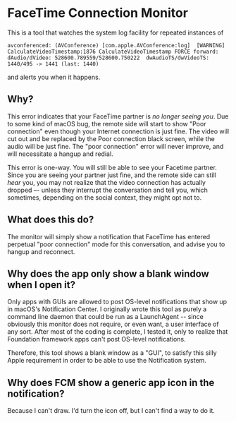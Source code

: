 #  FaceTime Connection Monitor


This is a tool that watches the system log facility for repeated instances of

```avconferenced: (AVConference) [com.apple.AVConference:log]  [WARNING] CalculateVideoTimestamp:1876 CalculateVideoTimestamp FORCE forward: dAudio/dVideo: 528600.789559/528600.750222  dwAudioTS/dwVideoTS: 1440/495 -> 1441 (last: 1440)```

and alerts you when it happens.


## Why?

This error indicates that your FaceTime partner is *no longer seeing you*.  Due to some kind of macOS bug, the remote side will start to show "Poor connection" even though your Internet connection is just fine.  The video will cut out and be replaced by the Poor connection black screen, while the audio will be just fine.  The "poor connection" error will never improve, and will necessitate a hangup and redial.

This error is one-way.  You will still be able to see your Facetime partner.  Since you are seeing your partner just fine, and the remote side can still _hear_ you, you may not realize that the video connection has actually dropped –- unless they interrupt the conversation and tell you, which sometimes, depending on the social context, they might opt not to.


## What does this do?

The monitor will simply show a notification that FaceTime has entered perpetual "poor connection" mode for this conversation, and advise you to hangup and reconnect.


## Why does the app only show a blank window when I open it?

Only apps with GUIs are allowed to post OS-level notifications that show up in macOS's Notification Center.  I originally wrote this tool as purely a command line daemon that could be run as a LaunchAgent -- since obviously this monitor does not require, or even want, a user interface of any sort.  After most of the coding is complete, I tested it, only to realize that Foundation framework apps can't post OS-level notifications.  

Therefore, this tool shows a blank window as a "GUI", to satisfy this silly Apple requirement in order to be able to use the Notification system.


## Why does FCM show a generic app icon in the notification?

Because I can't draw.  I'd turn the icon off, but I can't find a way to do it.
